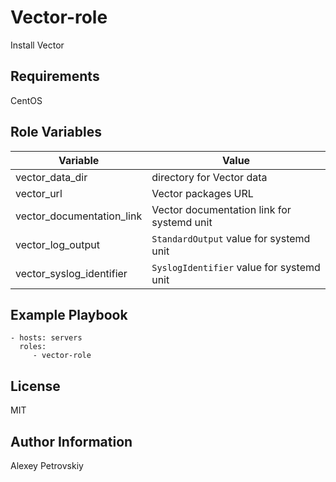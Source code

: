 Vector-role
=========

Install Vector

Requirements
------------

CentOS

Role Variables
--------------
|Variable| Value                     |
|--------|---------------------------|
|vector_data_dir| directory for Vector data |
|vector_url| Vector packages URL       |
|vector_documentation_link| Vector documentation link for systemd unit|
|vector_log_output| `StandardOutput` value for systemd unit|
|vector_syslog_identifier| `SyslogIdentifier` value for systemd unit|

Example Playbook
----------------

    - hosts: servers
      roles:
         - vector-role

License
-------

MIT

Author Information
------------------

Alexey Petrovskiy
